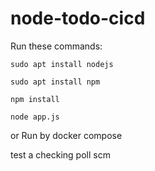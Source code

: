 # node-todo-cicd

Run these commands:


`sudo apt install nodejs`


`sudo apt install npm`


`npm install`

`node app.js`

or Run by docker compose

test
 a checking poll scm

